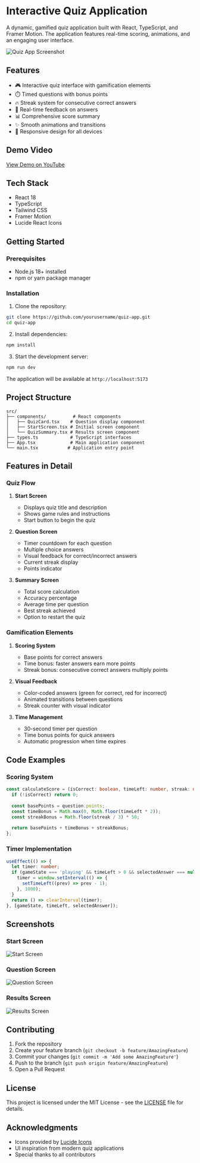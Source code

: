# Interactive Quiz Application

A dynamic, gamified quiz application built with React, TypeScript, and Framer Motion. The application features real-time scoring, animations, and an engaging user interface.

![Quiz App Screenshot](https://images.unsplash.com/photo-1516321497487-e288fb19713f?auto=format&fit=crop&q=80&w=2940&ixlib=rb-4.0.1)

## Features

- 🎮 Interactive quiz interface with gamification elements
- ⏱️ Timed questions with bonus points
- 🔥 Streak system for consecutive correct answers
- 🎯 Real-time feedback on answers
- 📊 Comprehensive score summary
- ✨ Smooth animations and transitions
- 📱 Responsive design for all devices

## Demo Video

[View Demo on YouTube](https://youtu.be/your-demo-video)

## Tech Stack

- React 18
- TypeScript
- Tailwind CSS
- Framer Motion
- Lucide React Icons

## Getting Started

### Prerequisites

- Node.js 18+ installed
- npm or yarn package manager

### Installation

1. Clone the repository:
```bash
git clone https://github.com/yourusername/quiz-app.git
cd quiz-app
```

2. Install dependencies:
```bash
npm install
```

3. Start the development server:
```bash
npm run dev
```

The application will be available at `http://localhost:5173`

## Project Structure

```
src/
├── components/          # React components
│   ├── QuizCard.tsx    # Question display component
│   ├── StartScreen.tsx # Initial screen component
│   └── QuizSummary.tsx # Results screen component
├── types.ts            # TypeScript interfaces
├── App.tsx             # Main application component
└── main.tsx           # Application entry point
```

## Features in Detail

### Quiz Flow
1. **Start Screen**
   - Displays quiz title and description
   - Shows game rules and instructions
   - Start button to begin the quiz

2. **Question Screen**
   - Timer countdown for each question
   - Multiple choice answers
   - Visual feedback for correct/incorrect answers
   - Current streak display
   - Points indicator

3. **Summary Screen**
   - Total score calculation
   - Accuracy percentage
   - Average time per question
   - Best streak achieved
   - Option to restart the quiz

### Gamification Elements

1. **Scoring System**
   - Base points for correct answers
   - Time bonus: faster answers earn more points
   - Streak bonus: consecutive correct answers multiply points

2. **Visual Feedback**
   - Color-coded answers (green for correct, red for incorrect)
   - Animated transitions between questions
   - Streak counter with visual indicator

3. **Time Management**
   - 30-second timer per question
   - Time bonus points for quick answers
   - Automatic progression when time expires

## Code Examples

### Scoring System
```typescript
const calculateScore = (isCorrect: boolean, timeLeft: number, streak: number) => {
  if (!isCorrect) return 0;
  
  const basePoints = question.points;
  const timeBonus = Math.max(0, Math.floor(timeLeft * 2));
  const streakBonus = Math.floor(streak / 3) * 50;
  
  return basePoints + timeBonus + streakBonus;
};
```

### Timer Implementation
```typescript
useEffect(() => {
  let timer: number;
  if (gameState === 'playing' && timeLeft > 0 && selectedAnswer === null) {
    timer = window.setInterval(() => {
      setTimeLeft((prev) => prev - 1);
    }, 1000);
  }
  return () => clearInterval(timer);
}, [gameState, timeLeft, selectedAnswer]);
```

## Screenshots

### Start Screen
![Start Screen](https://images.unsplash.com/photo-1434030216411-0b793f4b4173?auto=format&fit=crop&q=80&w=2940&ixlib=rb-4.0.1)

### Question Screen
![Question Screen](https://images.unsplash.com/photo-1606326608606-aa0b62935f2b?auto=format&fit=crop&q=80&w=2940&ixlib=rb-4.0.1)

### Results Screen
![Results Screen](https://images.unsplash.com/photo-1460925895917-afdab827c52f?auto=format&fit=crop&q=80&w=2940&ixlib=rb-4.0.1)

## Contributing

1. Fork the repository
2. Create your feature branch (`git checkout -b feature/AmazingFeature`)
3. Commit your changes (`git commit -m 'Add some AmazingFeature'`)
4. Push to the branch (`git push origin feature/AmazingFeature`)
5. Open a Pull Request

## License

This project is licensed under the MIT License - see the [LICENSE](LICENSE) file for details.

## Acknowledgments

- Icons provided by [Lucide Icons](https://lucide.dev)
- UI inspiration from modern quiz applications
- Special thanks to all contributors